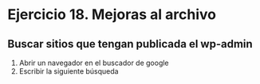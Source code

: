 # Ejercicio 18.  Mejoras al archivo 

## Buscar sitios que tengan publicada el wp-admin
1. Abrir un navegador en el buscador de google
2. Escribir la siguiente búsqueda

<!--stackedit_data:
eyJoaXN0b3J5IjpbLTcxODYyNjAwM119
-->